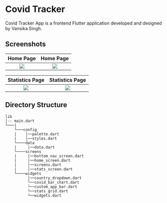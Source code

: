 # Covid Tracker 

Covid Tracker App is a frontend Flutter application developed and designed by Vansika Singh. 

## Screenshots

  Home Page | Home Page
:-------------------------:|:-------------------------:
![](https://user-images.githubusercontent.com/71205815/131089599-eec42212-03e0-4d60-b341-33781cc3d6a3.jpeg)|![](https://user-images.githubusercontent.com/71205815/131089622-0823c7b5-d5b4-4937-841a-65e430f2828e.jpeg)


 Statistics Page |  Statistics Page
:-------------------------:|:-------------------------:
![](https://user-images.githubusercontent.com/71205815/131089660-cfaef4b5-5536-40c6-8db4-28cdecf06402.jpeg)|![](https://user-images.githubusercontent.com/71205815/131089690-4ee6cba6-554d-4bb4-b8fe-838a83880317.jpeg)

## Directory Structure
```
lib
│-- main.dart    
└───|
    └───config
    |    │──palette.dart
    |    │──styles.dart
    └────data
    |     │──data.dart
    └────screens
    |     │──bottom_nav_screen.dart
    |     |──home_screen.dart
    |     │──screens.dart
    |     │──stats_screen.dart
    └────widgets
          │──country_dropdown.dart
          └──covid_bar_chart.dart 
          └──custom_app_bar.dart 
          └──stats_grid.dart 
          └──widgets.dart 
```

